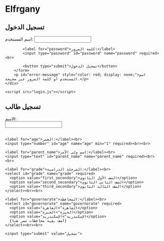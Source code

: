 # Elfrgany
<!DOCTYPE html>
<html lang="ar">
<head>
    <meta charset="UTF-8">
    <meta name="viewport" content="width=device-width, initial-scale=1.0">
    <title>تسجيل الدخول - elfrgany</title>
    <link rel="stylesheet" href="style.css">
</head>
<body>
    <div class="login-container">
        <h2>تسجيل الدخول</h2>
        <form id="loginForm">
            <label for="username">اسم المستخدم:</label>
            <input type="text" id="username" name="username" required><br>

            <label for="password">كلمة المرور:</label>
            <input type="password" id="password" name="password" required><br>

            <button type="submit">تسجيل الدخول</button>
        </form>
        <p id="error-message" style="color: red; display: none;">اسم المستخدم أو كلمة المرور غير صحيحة.</p>
    </div>

    <script src="login.js"></script>
</body>
</html>
<!DOCTYPE html>
<html>
<head>
<title>نموذج تسجيل طالب</title>
</head>
<body>

  <h2>تسجيل طالب</h2>

  <form action="process_registration.php" method="post">
    <label for="name">الاسم:</label><br>
    <input type="text" id="name" name="name" required><br><br>

    <label for="age">العمر:</label><br>
    <input type="number" id="age" name="age" min="1" required><br><br>

    <label for="parent_name">اسم ولي الأمر:</label><br>
    <input type="text" id="parent_name" name="parent_name" required><br><br>

    <label for="grade">المرحلة الدراسية:</label><br>
    <select id="grade" name="grade" required>
      <option value="first_secondary">الصف الأول الثانوي</option>
      <option value="second_secondary">الصف الثاني الثانوي</option>
      <option value="third_secondary">الصف الثالث الثانوي</option>
    </select><br><br>

    <label for="governorate">المحافظة:</label><br>
    <select id="governorate" name="governorate" required>
      <option value="القاهرة">القاهرة</option>
      <option value="الجيزة">الجيزة</option>
      <option value="الإسكندرية">الإسكندرية</option>
      {أضف بقية محافظات مصر هنا}
    </select><br><br>

    <input type="submit" value="تسجيل">
  </form>

</body>
</html>
